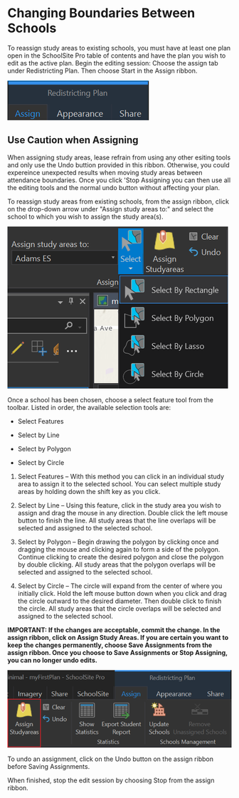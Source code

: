 # Changing Boundaries Between Schools
To reassign study areas to existing schools, you must have at least one plan open in the SchoolSite Pro table of contents and have the plan you wish to edit as the active plan.
Begin the editing session: Choose the assign tab under Redistricting Plan. Then choose Start in the Assign ribbon.  

![redistrictTab](modifyImages/redistrictTab.png)

## Use Caution when Assigning
When assigning study areas, lease refrain from using any other esiting tools and only use the Undo buttion provided in this ribbon. Otherwise, you could expereince unexpected results when moving study areas between attendance boundaries. Once you click 'Stop Assigning you can then use all the editing tools and the normal undo button without affecting your plan.

To reassign study areas from existing schools, from the assign ribbon, click on the drop-down arrow under "Assign study areas to:" and select the school to which you wish to assign the study area(s).


![assignSchool](modifyImages/assignSchool.png)

Once a school has been chosen, choose a select feature tool from the toolbar. Listed in order, the available selection tools are:
* Select Features

* Select by Line  

* Select by Polygon

* Select by Circle

1. Select Features – With this method you can click in an individual study area to assign it to the selected school. You can select multiple study areas by holding down the shift key as you click.

2. Select by Line – Using this feature, click in the study area you wish to assign and drag the mouse in any direction.  Double click the left mouse button to finish the line. All study areas that the line overlaps will be selected and assigned to the selected school.

3. Select by Polygon – Begin drawing the polygon by clicking once and dragging the mouse and clicking again to form a side of the polygon.  Continue clicking to create the desired polygon and close the polygon by double clicking.  All study areas that the polygon overlaps will be selected and assigned to the selected school.

4. Select by Circle – The circle will expand from the center of where you initially click.  Hold the left mouse button down when you click and drag the circle outward to the desired diameter.  Then double click to finish the circle.  All study areas that the circle overlaps will be selected and assigned to the selected school.

**IMPORTANT: If the changes are acceptable, commit the change.  In the assign ribbon, click on Assign Study Areas. If you are certain you want to keep the changes permanently, choose Save Assignments from the assign ribbon. Once you choose to Save Assignments or Stop Assigning, you can no longer undo edits.**

 ![assignStudyArea](../assignStudyArea.png)
 
To undo an assignment, click on the Undo button on the assign ribbon before Saving Assignments.

 
When finished, stop the edit session by choosing Stop from the assign ribbon.

 
